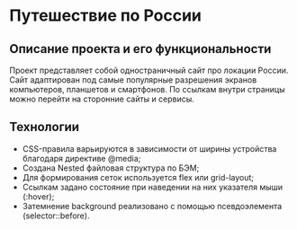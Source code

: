# Путешествие по России


## Описание проекта и его функциональности
Проект представляет собой одностраничный сайт про локации России. Сайт адаптирован под самые популярные разрешения экранов компьютеров, планшетов и смартфонов. По ссылкам внутри страницы можно перейти на сторонние сайты и сервисы.


## Технологии

*	CSS-правила варьируются в зависимости от ширины устройства благодаря директиве @media;
*	Создана Nested файловая структура по БЭМ;
*	Для формирования сеток используется flex или grid-layout;
*	Ссылкам задано состояние при наведении на них указателя мыши (:hover);
*	Затемнение background реализовано с помощью псевдоэлемента (selector::before).

